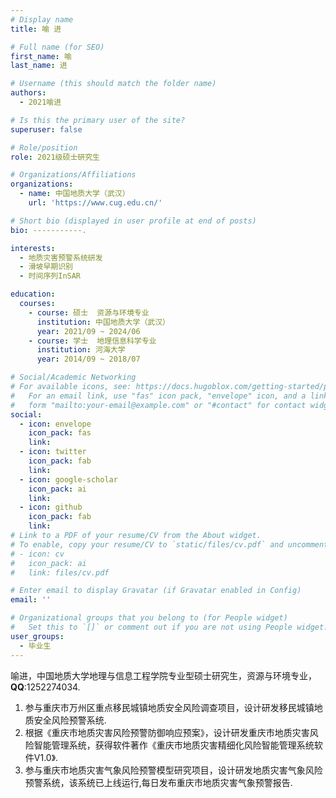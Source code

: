 ```yaml
---
# Display name
title: 喻 进

# Full name (for SEO)
first_name: 喻
last_name: 进

# Username (this should match the folder name)
authors:
  - 2021喻进

# Is this the primary user of the site?
superuser: false

# Role/position
role: 2021级硕士研究生

# Organizations/Affiliations
organizations:
  - name: 中国地质大学（武汉）
    url: 'https://www.cug.edu.cn/'

# Short bio (displayed in user profile at end of posts)
bio: -----------.

interests:
  - 地质灾害预警系统研发
  - 滑坡早期识别
  - 时间序列InSAR

education:
  courses:
    - course: 硕士  资源与环境专业
      institution: 中国地质大学（武汉）
      year: 2021/09 ~ 2024/06
    - course: 学士  地理信息科学专业
      institution: 河海大学
      year: 2014/09 ~ 2018/07

# Social/Academic Networking
# For available icons, see: https://docs.hugoblox.com/getting-started/page-builder/#icons
#   For an email link, use "fas" icon pack, "envelope" icon, and a link in the
#   form "mailto:your-email@example.com" or "#contact" for contact widget.
social:
  - icon: envelope
    icon_pack: fas
    link: 
  - icon: twitter
    icon_pack: fab
    link: 
  - icon: google-scholar
    icon_pack: ai
    link: 
  - icon: github
    icon_pack: fab
    link: 
# Link to a PDF of your resume/CV from the About widget.
# To enable, copy your resume/CV to `static/files/cv.pdf` and uncomment the lines below.
# - icon: cv
#   icon_pack: ai
#   link: files/cv.pdf

# Enter email to display Gravatar (if Gravatar enabled in Config)
email: ''

# Organizational groups that you belong to (for People widget)
#   Set this to `[]` or comment out if you are not using People widget.
user_groups:
  - 毕业生
---
```


喻进，中国地质大学地理与信息工程学院专业型硕士研究生，资源与环境专业，**QQ**:1252274034.
1. 参与重庆市万州区重点移民城镇地质安全风险调查项目，设计研发移民城镇地质安全风险预警系统.
2. 根据《重庆市地质灾害风险预警防御响应预案》，设计研发重庆市地质灾害风险智能管理系统，获得软件著作《重庆市地质灾害精细化风险智能管理系统软件V1.0》.
3. 参与重庆市地质灾害气象风险预警模型研究项目，设计研发地质灾害气象风险预警系统，该系统已上线运行,每日发布重庆市地质灾害气象预警报告.
